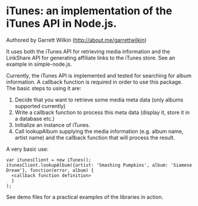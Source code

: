 iTunes: an implementation of the iTunes API in Node.js.
======================================================

Authored by Garrett Wilkin (http://about.me/garrettwilkin)

It uses both the iTunes API for retrieving media information and the LinkShare API for generating affiliate links to the iTunes store. See an example in simple-node.js.

Currently, the iTunes API is implemented and tested for searching for album information.  A callback function is required in order to use this package.  The basic steps to using it are:

1. Decide that you want to retrieve some media meta data (only albums supported currently)
2. Write a callback function to process this meta data (display it, store it in a database etc.)
3. Initialize an instance of iTunes.
4. Call lookupAlbum supplying the media information (e.g. album name, artist name) and the callback function that will process the result.

A very basic use:

    var itunesClient = new iTunes();
    itunesClient.lookupAlbum({artist: 'Smashing Pumpkins', album: 'Siamese Dream'}, function(error, album) {
      <callback function definition>
      }
    );


See demo files for a practical examples of the libraries in action.
